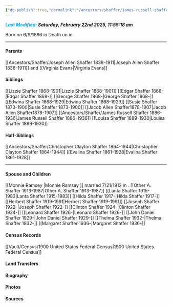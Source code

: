 ```yaml
---
{"dg-publish":true,"permalink":"/ancestors/shaffer/james-russell-shaffer-1886-1936/","tags":["James-Russell-Shaffer"]}
---
```


***<font color="#00b0f0">Last Modified:</font> Saturday, February 22nd 2025, 11:55:18 am***

Born on  6/9/1886 in <!-- link to place -->
Death on <!-- link to date --> in <!-- link to place -->

---
#### Parents

[[Ancestors/Shaffer/Joseph Allen Shaffer 1838-1911\|Joseph Allen Shaffer 1838-1911]] and [[Virginia Evans\|Virginia Evans]] 
#### Siblings
[[Lizzie Shaffer 1868-1901\|Lizzie Shaffer 1868-1901]]
[[Edgar Shaffer 1868-\|Edgar Shaffer 1868-]]
[[George Shaffer 1868-\|George Shaffer 1868-]]
[[Edwina Shaffer 1868-1929\|Edwina Shaffer 1868-1929]]
[[Susie Shaffer 1873-1900\|Susie Shaffer 1873-1900]]
[[Jacob Allen Shaffer1878-1907\|Jacob Allen Shaffer1878-1907]]
[[Ancestors/Shaffer/James Russell Shaffer 1886-1936\|James Russell Shaffer 1886-1936]]
[[Louisa Shaffer 1889-1930\|Louisa Shaffer 1889-1930]]

#### Half-Siblings
[[Ancestors/Shaffer/Christopher Clayton Shaffer 1864-1944\|Christopher Clayton Shaffer 1864-1944]]
[[Evalina Shaffer 1861-1928\|Evalina Shaffer 1861-1928]]

---
#### Spouse and Children
[[Monnie Ramsey \|Monnie Ramsey ]] married 7/21/1912 in <!-- link to place -->.
[[Other A. Shaffer 1913-1987\|Other A. Shaffer 1913-1987]]
[[Lanta Shaffer 1915-1983\|Lanta Shaffer 1915-1983]]
[[Hilda Shaffer 1917-\|Hilda Shaffer 1917-]]
[[Herbert Shaffer 1919-1991\|Herbert Shaffer 1919-1991]]
[[Joseph Shaffer 1922-\|Joseph Shaffer 1922-]]
[[Clinton Shaffer 1924-\|Clinton Shaffer 1924-]]
[[Leonard Shaffer 1926-\|Leonard Shaffer 1926-]]
[[John Daniel Shaffer 1929-\|John Daniel Shaffer 1929-]]
[[Thelma Shaffer 1932-\|Thelma Shaffer 1932-]]
[[Margaret Shaffer 1936-\|Margaret Shaffer 1936-]]

#### Census Records
[[Vault/Census/1900 United States Federal Census\|1900 United States Federal Census]]
#### Land Transfers

#### Biography

#### Photos

#### Sources

